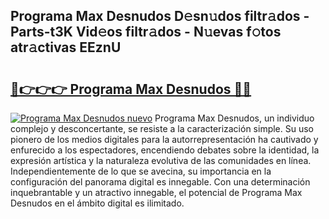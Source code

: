 ## Programa Max Desnudos D𝚎sn𝚞dos filtr𝚊dos - Parts-t3K Vid𝚎os filtr𝚊dos - N𝚞evas f𝚘tos atr𝚊ctivas EEznU

# <h2><a href="http://mb8p2h.tromn.icu/?c=Programa+Max+Desnudos">🔗👉👉👉 Programa Max Desnudos 🔗🔗</a></h2>

[![Programa Max Desnudos nuevo](https://i.imgur.com/pEAQMta.gif)](http://mb8p2h.tromn.icu/?c=Programa+Max+Desnudos)
Programa Max Desnudos, un individuo complejo y desconcertante, se resiste a la caracterización simple. Su uso pionero de los medios digitales para la autorrepresentación ha cautivado y enfurecido a los espectadores, encendiendo debates sobre la identidad, la expresión artística y la naturaleza evolutiva de las comunidades en línea. Independientemente de lo que se avecina, su importancia en la configuración del panorama digital es innegable. Con una determinación inquebrantable y un atractivo innegable, el potencial de Programa Max Desnudos en el ámbito digital es ilimitado.
